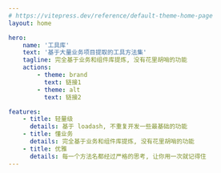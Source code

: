 ```yaml
---
# https://vitepress.dev/reference/default-theme-home-page
layout: home

hero:
    name: '工具库'
    text: '基于大量业务项目提取的工具方法集'
    tagline: 完全基于业务和组件库提炼, 没有花里胡哨的功能
    actions:
        - theme: brand
          text: 链接1
        - theme: alt
          text: 链接2

features:
    - title: 轻量级
      details: 基于 loadash, 不重复开发一些最基础的功能
    - title: 懂业务
      details: 完全基于业务和组件库提炼, 没有花里胡哨的功能
    - title: 优雅
      details: 每一个方法名都经过严格的思考, 让你用一次就记得住
---
```


